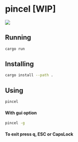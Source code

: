 # pincel [WIP]

![](demo/demo.gif)

## Running
```bash
cargo run
```

## Installing
```bash
cargo install --path .
```

## Using

```bash
pincel
```
#### With gui option
```bash
pincel -g
```
#### To exit press q, ESC or CapsLock
